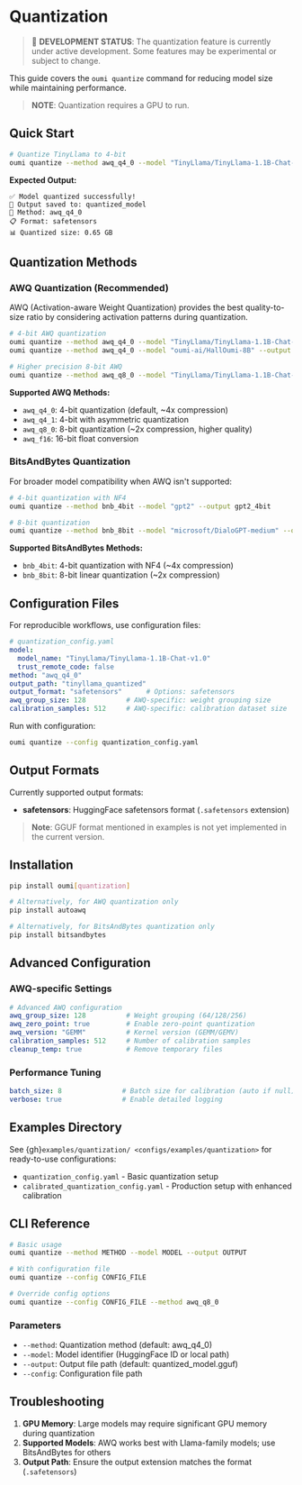 # Quantization

> 🚧 **DEVELOPMENT STATUS**: The quantization feature is currently under active development. Some features may be experimental or subject to change.

This guide covers the `oumi quantize` command for reducing model size while maintaining performance.

> **NOTE**: Quantization requires a GPU to run.

## Quick Start

```bash
# Quantize TinyLlama to 4-bit
oumi quantize --method awq_q4_0 --model "TinyLlama/TinyLlama-1.1B-Chat-v1.0" --output quantized_model
```

**Expected Output:**

```
✅ Model quantized successfully!
📁 Output saved to: quantized_model
🔧 Method: awq_q4_0
📋 Format: safetensors
📊 Quantized size: 0.65 GB
```

## Quantization Methods

### AWQ Quantization (Recommended)

AWQ (Activation-aware Weight Quantization) provides the best quality-to-size ratio by considering activation patterns during quantization.

```bash
# 4-bit AWQ quantization
oumi quantize --method awq_q4_0 --model "TinyLlama/TinyLlama-1.1B-Chat-v1.0" --output tinyllama_awq4bit
oumi quantize --method awq_q4_0 --model "oumi-ai/HallOumi-8B" --output halloumi_awq4bit

# Higher precision 8-bit AWQ
oumi quantize --method awq_q8_0 --model "TinyLlama/TinyLlama-1.1B-Chat-v1.0" --output tinyllama_awq8bit
```

**Supported AWQ Methods:**

- `awq_q4_0`: 4-bit quantization (default, ~4x compression)
- `awq_q4_1`: 4-bit with asymmetric quantization
- `awq_q8_0`: 8-bit quantization (~2x compression, higher quality)
- `awq_f16`: 16-bit float conversion

### BitsAndBytes Quantization

For broader model compatibility when AWQ isn't supported:

```bash
# 4-bit quantization with NF4
oumi quantize --method bnb_4bit --model "gpt2" --output gpt2_4bit

# 8-bit quantization
oumi quantize --method bnb_8bit --model "microsoft/DialoGPT-medium" --output dialogpt_8bit
```

**Supported BitsAndBytes Methods:**

- `bnb_4bit`: 4-bit quantization with NF4 (~4x compression)
- `bnb_8bit`: 8-bit linear quantization (~2x compression)

## Configuration Files

For reproducible workflows, use configuration files:

```yaml
# quantization_config.yaml
model:
  model_name: "TinyLlama/TinyLlama-1.1B-Chat-v1.0"
  trust_remote_code: false
method: "awq_q4_0"
output_path: "tinyllama_quantized"
output_format: "safetensors"      # Options: safetensors
awq_group_size: 128          # AWQ-specific: weight grouping size
calibration_samples: 512     # AWQ-specific: calibration dataset size
```

Run with configuration:

```bash
oumi quantize --config quantization_config.yaml
```

## Output Formats

Currently supported output formats:

- **safetensors**: HuggingFace safetensors format (`.safetensors` extension)

> **Note**: GGUF format mentioned in examples is not yet implemented in the current version.

## Installation

```bash
pip install oumi[quantization]

# Alternatively, for AWQ quantization only
pip install autoawq

# Alternatively, for BitsAndBytes quantization only
pip install bitsandbytes
```

## Advanced Configuration

### AWQ-specific Settings

```yaml
# Advanced AWQ configuration
awq_group_size: 128          # Weight grouping (64/128/256)
awq_zero_point: true         # Enable zero-point quantization
awq_version: "GEMM"          # Kernel version (GEMM/GEMV)
calibration_samples: 512     # Number of calibration samples
cleanup_temp: true           # Remove temporary files
```

### Performance Tuning

```yaml
batch_size: 8               # Batch size for calibration (auto if null)
verbose: true               # Enable detailed logging
```

## Examples Directory

See {gh}`examples/quantization/ <configs/examples/quantization>` for ready-to-use configurations:

- `quantization_config.yaml` - Basic quantization setup
- `calibrated_quantization_config.yaml` - Production setup with enhanced calibration

## CLI Reference

```bash
# Basic usage
oumi quantize --method METHOD --model MODEL --output OUTPUT

# With configuration file
oumi quantize --config CONFIG_FILE

# Override config options
oumi quantize --config CONFIG_FILE --method awq_q8_0
```

### Parameters

- `--method`: Quantization method (default: awq_q4_0)
- `--model`: Model identifier (HuggingFace ID or local path)
- `--output`: Output file path (default: quantized_model.gguf)
- `--config`: Configuration file path

## Troubleshooting

1. **GPU Memory**: Large models may require significant GPU memory during quantization
2. **Supported Models**: AWQ works best with Llama-family models; use BitsAndBytes for others
3. **Output Path**: Ensure the output extension matches the format (`.safetensors`)

